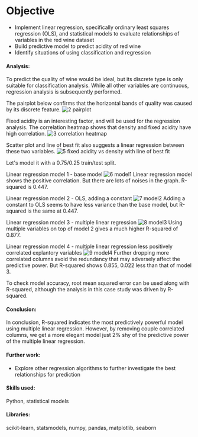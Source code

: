 # Objective
- Implement linear regression, specifically ordinary least squares regression (OLS), and statistical models to evaluate relationships of variables in the red wine dataset
- Build predictive model to predict acidity of red wine
- Identify situations of using classification and regression

#### Analysis:
To predict the quality of wine would be ideal, but its discrete type is only suitable for classification analysis.
While all other variables are continuous, regression analysis is subsequently performed.

The pairplot below confirms that the horizontal bands of quality was caused by its discrete feature.
![2 pairplot](https://user-images.githubusercontent.com/36130927/120146263-cf3aaa80-c1b2-11eb-8ca4-7bbe41883a3a.png)


Fixed acidity is an interesting factor, and will be used for the regression analysis.
The correlation heatmap shows that density and fixed acidity have high correlation.
![3 correlation heatmap](https://user-images.githubusercontent.com/36130927/120146289-dd88c680-c1b2-11eb-9c70-709e6997b033.png)


Scatter plot and line of best fit also suggests a linear regression between these two variables.
![5 fixed acidity vs density with line of best fit](https://user-images.githubusercontent.com/36130927/120146310-e4173e00-c1b2-11eb-8948-eb44399caf49.png)



Let's model it with a 0.75/0.25 train/test split.


Linear regression model 1 - base model
![6 model1](https://user-images.githubusercontent.com/36130927/120146325-e9748880-c1b2-11eb-8d4a-4af9bba3613c.png)
Linear regression model shows the positive correlation. But there are lots of noises in the graph. R-squared is 0.447.


Linear regression model 2 - OLS, adding a constant
![7 model2](https://user-images.githubusercontent.com/36130927/120146354-f2655a00-c1b2-11eb-97a2-18e944ce23a1.png)
Adding a constant to OLS seems to have less variance than the base model, but R-squared is the same at 0.447.


Linear regression model 3 - multiple linear regression
![8 model3](https://user-images.githubusercontent.com/36130927/120146382-fb562b80-c1b2-11eb-84ef-76895e81eff2.png)
Using multiple variables on top of model 2 gives a much higher R-squared of 0.877.


Linear regression model 4 - multiple linear regression less positively correlated explantory variables
![9 model4](https://user-images.githubusercontent.com/36130927/120146655-6869c100-c1b3-11eb-948e-fc21c551e3f4.png)
Further dropping more correlated columns avoid the redundancy that may adversely affect the predictive power.
But R-squared shows 0.855, 0.022 less than that of model 3.


To check model accuracy, root mean squared error can be used along with R-squared, although the analysis in this case study was driven by R-squared.


#### Conclusion:
In conclusion, R-squared indicates the most predictively powerful model using multiple linear regression.
However, by removing couple correlated columns, we get a more elegant model just 2% shy of the predictive power of the multiple linear regression.


#### Further work:
- Explore other regression algorithms to further investigate the best relationships for prediction


#### Skills used:
Python, statistical models


#### Libraries:
scikit-learn, statsmodels, numpy, pandas, matplotlib, seaborn
